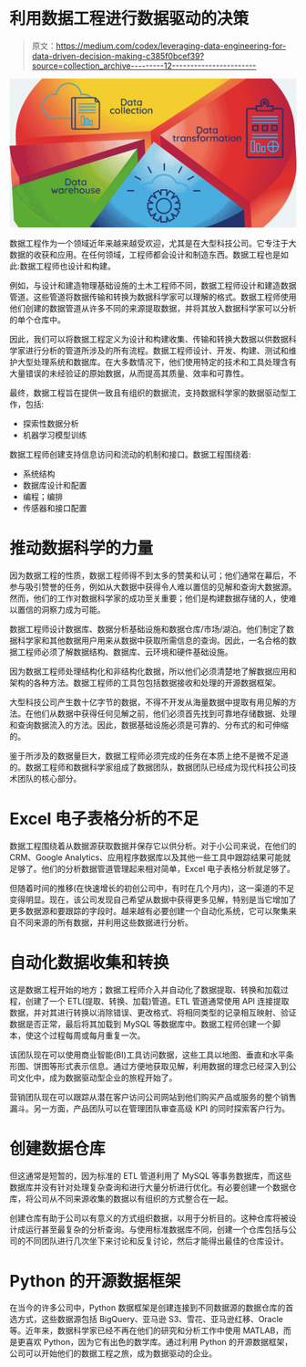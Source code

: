 # 利用数据工程进行数据驱动的决策

> 原文：<https://medium.com/codex/leveraging-data-engineering-for-data-driven-decision-making-c385f0bcef39?source=collection_archive---------12----------------------->

![](img/de519568504e960e934f91ff34d6fdf4.png)

数据工程作为一个领域近年来越来越受欢迎，尤其是在大型科技公司。它专注于大数据的收获和应用。在任何领域，工程师都会设计和制造东西。数据工程也是如此:数据工程师也设计和构建。

例如，与设计和建造物理基础设施的土木工程师不同，数据工程师设计和建造数据管道。这些管道将数据传输和转换为数据科学家可以理解的格式。数据工程师使用他们创建的数据管道从许多不同的来源提取数据，并将其放入数据科学家可以分析的单个仓库中。

因此，我们可以将数据工程定义为设计和构建收集、传输和转换大数据以供数据科学家进行分析的管道所涉及的所有流程。数据工程师设计、开发、构建、测试和维护大型处理系统和数据库。在大多数情况下，他们使用特定的技术和工具处理含有大量错误的未经验证的原始数据，从而提高其质量、效率和可靠性。

最终，数据工程旨在提供一致且有组织的数据流，支持数据科学家的数据驱动型工作，包括:

*   探索性数据分析
*   机器学习模型训练

数据工程师创建支持信息访问和流动的机制和接口。数据工程围绕着:

*   系统结构
*   数据库设计和配置
*   编程；编排
*   传感器和接口配置

# 推动数据科学的力量

因为数据工程的性质，数据工程师得不到太多的赞美和认可；他们通常在幕后，不参与吸引赞誉的任务，例如从大数据中获得令人难以置信的见解和查询大数据源。然而，他们的工作对数据科学家的成功至关重要；他们是构建数据存储的人，使难以置信的洞察力成为可能。

数据工程师设计数据库、数据分析基础设施和数据仓库/市场/湖泊。他们制定了数据科学家和其他数据用户用来从数据中获取所需信息的查询。因此，一名合格的数据工程师必须了解数据结构、数据库、云环境和硬件基础设施。

因为数据工程师处理结构化和非结构化数据，所以他们必须清楚地了解数据应用和架构的各种方法。数据工程师的工具包包括数据接收和处理的开源数据框架。

大型科技公司产生数十亿字节的数据，不得不开发从海量数据中提取有用见解的方法。在他们从数据中获得任何见解之前，他们必须首先找到可靠地存储数据、处理和查询数据流入的方法。因此，数据基础设施必须是可靠的、分布式的和可伸缩的。

鉴于所涉及的数据量巨大，数据工程师必须完成的任务在本质上绝不是微不足道的。数据工程师和数据科学家组成了数据团队，数据团队已经成为现代科技公司技术团队的核心部分。

# Excel 电子表格分析的不足

数据工程围绕着从数据源获取数据并保存它以供分析。对于小公司来说，在他们的 CRM、Google Analytics、应用程序数据库以及其他一些工具中跟踪结果可能就足够了。他们的分析数据管道管理起来相对简单，Excel 电子表格分析就足够了。

但随着时间的推移(在快速增长的初创公司中，有时在几个月内)，这一渠道的不足变得明显。现在，该公司发现自己希望从数据中获得更多见解，特别是当它增加了更多数据源和要跟踪的字段时。越来越有必要创建一个自动化系统，它可以聚集来自不同来源的所有数据，并利用这些数据进行分析。

# 自动化数据收集和转换

这是数据工程开始的地方；数据工程师介入并自动化了数据提取、转换和加载过程，创建了一个 ETL(提取、转换、加载)管道。ETL 管道通常使用 API 连接提取数据，并对其进行转换以消除错误、更改格式、将相同类型的记录相互映射、验证数据是否正常，最后将其加载到 MySQL 等数据库中。数据工程师创建一个脚本，使这个过程每周或每月重复一次。

该团队现在可以使用商业智能(BI)工具访问数据，这些工具以地图、垂直和水平条形图、饼图等形式表示信息。通过方便地获取见解，利用数据的理念已经深入到公司文化中，成为数据驱动型企业的旅程开始了。

营销团队现在可以跟踪从潜在客户访问公司网站到他们购买产品或服务的整个销售漏斗。另一方面，产品团队可以在管理团队审查高级 KPI 的同时探索客户行为。

# 创建数据仓库

但这通常是短暂的，因为标准的 ETL 管道利用了 MySQL 等事务数据库，而这些数据库并没有针对处理复杂查询和进行大量分析进行优化。有必要创建一个数据仓库，将公司从不同来源收集的数据以有组织的方式整合在一起。

创建仓库有助于公司以有意义的方式组织数据，以用于分析目的。这种仓库将被设计成运行甚至最复杂的分析查询。与使用标准数据库不同，创建一个仓库包括与公司的不同团队进行几次坐下来讨论和反复讨论，然后才能得出最佳的仓库设计。

# Python 的开源数据框架

在当今的许多公司中，Python 数据框架是创建连接到不同数据源的数据仓库的首选方式，这些数据源包括 BigQuery、亚马逊 S3、雪花、亚马逊红移、Oracle 等。近年来，数据科学家已经不再在他们的研究和分析工作中使用 MATLAB，而是更喜欢 Python，因为它有出色的数学库。通过利用 Python 的开源数据框架，公司可以开始他们的数据工程之旅，成为数据驱动的企业。